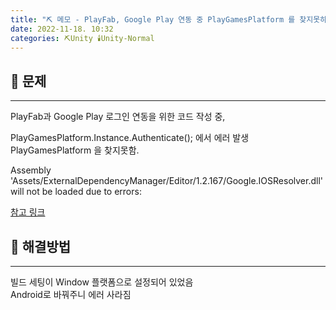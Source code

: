 ```yaml
---
title: "⛏️ 메모 - PlayFab, Google Play 연동 중 PlayGamesPlatform 를 찾지못하는 경우"
date: 2022-11-18. 10:32
categories: ⛏️Unity 🕯️Unity-Normal
---
```


## 💎 문제

---

PlayFab과 Google Play 로그인 연동을 위한 코드 작성 중,

PlayGamesPlatform.Instance.Authenticate(); 에서 에러 발생  
PlayGamesPlatform 을 찾지못함.

Assembly 'Assets/ExternalDependencyManager/Editor/1.2.167/Google.IOSResolver.dll' will not be loaded due to errors:

[참고 링크](https://github.com/googlesamples/unity-jar-resolver/issues/441)

## 💎 해결방법

---

빌드 세팅이 Window 플랫폼으로 설정되어 있었음  
Android로 바꿔주니 에러 사라짐  

